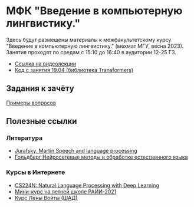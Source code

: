 # МФК "Введение в компьютерную лингвистику."
 
Здесь будут размещены материалы к межфакультетскому курсу "Введение в компьютерную лингвистику." (мехмат МГУ, весна 2023). 
Занятия проходят по средам с 15:10 до 16:40 в аудитории 12-25 ГЗ.

* [Ссылка на видеолекции](https://disk.yandex.ru/d/cATyTlA8-AKQcQ)
* [Код с занятия 19.04 (библиотека Transformers)](https://colab.research.google.com/drive/1ogRsLYXfDQioJrOZijNJ7l0RQ1Zg_KgB)

## Задания к зачёту

[Примеры вопросов](mfk2023tip.pdf)

## Полезные ссылки

### Литература

* [Jurafsky, Martin Speech and language processing](https://web.stanford.edu/~jurafsky/slp3/)
* [Гольдберг Нейросетевые методы в обработке естественного языка](http://lab314.brsu.by/kmp-lite/kmp2/2019/sum/NLP-BOOK/Goldberg_Neyrosetevye-metody-v-obrabotke-estestvennogo-yazyka.633658.pdf)

### Курсы в Интернете

* [CS224N: Natural Language Processing with Deep Learning](https://web.stanford.edu/class/cs224n/)
* [Мини-курс на летней школе РАИИ-2021](https://github.com/deeppavlov/raai_summer_school_nlp_2021)
* [Курс Лены Войты (ШАД)](https://lena-voita.github.io/nlp_course.html)
